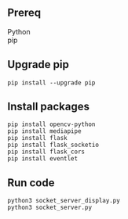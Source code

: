 ## Prereq
Python  
pip  

## Upgrade pip
`pip install --upgrade pip`

## Install packages
`pip install opencv-python`  
`pip install mediapipe`  
`pip install flask`  
`pip install flask_socketio`  
`pip install flask_cors`  
`pip install eventlet`  
## Run code
`python3 socket_server_display.py`  
`python3 socket_server.py`

